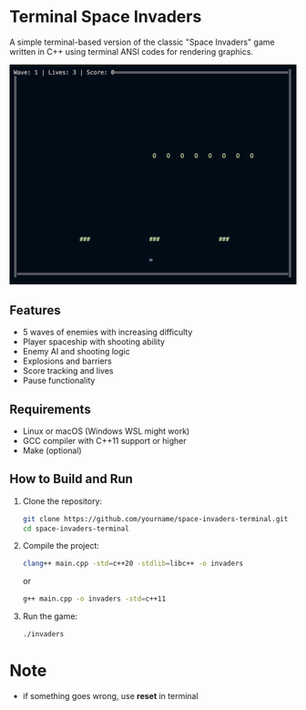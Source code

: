 # Terminal Space Invaders

A simple terminal-based version of the classic "Space Invaders" game written in C++ using terminal ANSI codes for rendering graphics.

![Gameplay Screenshot](screenshot.png) <!-- Если есть скриншот -->

## Features

- 5 waves of enemies with increasing difficulty
- Player spaceship with shooting ability
- Enemy AI and shooting logic
- Explosions and barriers
- Score tracking and lives
- Pause functionality

## Requirements

- Linux or macOS (Windows WSL might work)
- GCC compiler with C++11 support or higher
- Make (optional)

## How to Build and Run

1. Clone the repository:
   ```bash
   git clone https://github.com/yourname/space-invaders-terminal.git 
   cd space-invaders-terminal
2. Compile the project:
   ```bash
   clang++ main.cpp -std=c++20 -stdlib=libc++ -o invaders
   ```
   or
   ```bash
   g++ main.cpp -o invaders -std=c++11
3. Run the game:
   ```bash
   ./invaders
# Note

- if something goes wrong, use **reset** in terminal
